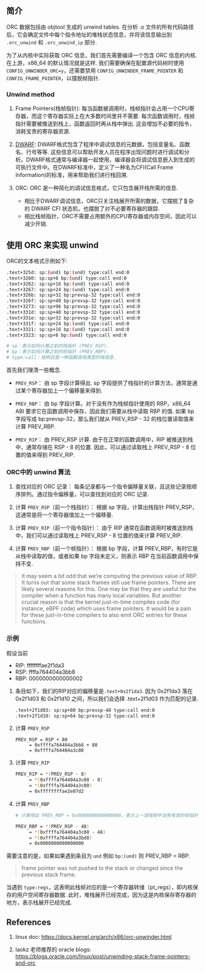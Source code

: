 ## 简介

ORC 数据包括由 objtool 生成的 unwind tables. 在分析 .o 文件的所有代码路径后，它会确定文件中每个指令地址的堆栈状态信息，并将该信息输出到 `.orc_unwind` 和 `.orc_unwind_ip` 部分.

为了从内核中实际获取 ORC 信息，我们首先需要编译一个包含 ORC 信息的内核. 在上游，x86_64 的默认情况就是这样. 我们需要确保在配置源代码树时使用 `CONFIG_UNWINDER_ORC=y`，还需要禁用 `CONFIG_UNWINDER_FRAME_POINTER` 和 `CONFIG_FRAME_POINTER`，以摆脱帧指针.

### Unwind method

1. Frame Pointers(栈帧指针): 每当函数被调用时，栈帧指针会占用一个CPU寄存器，而这个寄存器实际上在大多数时间里并不需要. 每次函数调用时，栈帧指针需要被推送到栈上，函数返回时再从栈中弹出. 这会增加不必要的指令，消耗宝贵的寄存器资源.

2. [DWARF](DWARF.md): DWARF格式包含了程序中调试信息的元数据，包括变量名、函数名、行号等等. 这些信息可以帮助开发人员在程序出现问题时进行调试和分析。DWARF格式通常与编译器一起使用，编译器会将调试信息嵌入到生成的可执行文件中。在DWARF标准中，定义了一种名为CFI(Call Frame Information)的标准，用来帮助我们进行栈回溯.

3. ORC: ORC 是一种简化的调试信息格式，它只包含展开栈所需的信息. 
    - 相比于DWARF调试信息，ORC只关注栈展开所需的数据，它摆脱了复杂的 DWARF CFI 状态机，也摆脱了对不必要寄存器的跟踪.
    - 相比栈帧指针，ORC不需要占用额外的CPU寄存器或内存空间，因此可以减少开销.

## 使用 ORC 来实现 unwind

ORC的文本格式示例如下:

```bash
.text+325d: sp:(und) bp:(und) type:call end:0
.text+3260: sp:sp+8 bp:(und) type:call end:0
.text+3262: sp:sp+16 bp:(und) type:call end:0
.text+3267: sp:sp+24 bp:(und) type:call end:0
.text+326b: sp:sp+32 bp:prevsp-32 type:call end:0
.text+326f: sp:sp+40 bp:prevsp-32 type:call end:0
.text+3273: sp:sp+96 bp:prevsp-32 type:call end:0
.text+331d: sp:sp+40 bp:prevsp-32 type:call end:0
.text+331e: sp:sp+32 bp:prevsp-32 type:call end:0
.text+331f: sp:sp+24 bp:(und) type:call end:0
.text+3321: sp:sp+16 bp:(und) type:call end:0
.text+3323: sp:sp+8 bp:(und) type:call end:0

# sp：表示如何计算之前的栈指针 (PREV_RSP).
# bp：表示如何计算之前的帧指针 (PREV_RBP).
# type:call：指明这是一种函数调用类型的栈信息.
```

首先我们理清一些概念.

- `PREV_RSP`： 由 sp 字段计算得出. sp 字段提供了栈指针的计算方法，通常是通过某个寄存器加上一个偏移量来得到.

- `PREV_RBP`： 由 bp 字段计算。对于没有作为栈帧指针使用的 RBP，x86_64 ABI 要求它在函数调用中保存，因此我们需要从栈中读取 RBP 的值. 如果 bp 字段写成 bp:prevsp-32，那么我们就从 PREV_RSP - 32 的栈位置读取值来计算 PREV_RBP.

- `PREV_RIP`： 由 PREV_RSP 计算. 由于在正常的函数调用中，RIP 被推送到栈中，通常存储在 RSP - 8 的位置. 因此，可以通过读取栈上 PREV_RSP - 8 位置的值来得到 PREV_RIP.

### ORC中的 unwind 算法

1. 查找对应的 ORC 记录： 每条记录都与一个指令偏移量关联，且这些记录按顺序排列。通过指令偏移量，可以查找到对应的 ORC 记录.

2. 计算 `PREV_RSP`（前一个栈指针）： 根据 sp 字段，计算出栈指针 PREV_RSP，这通常是将一个寄存器值加上一个偏移量.

3. 计算 `PREV_RIP`（前一个指令指针）： 由于 RIP 通常在函数调用时被推送到栈中，我们可以通过读取栈上 PREV_RSP - 8 位置的值来计算 PREV_RIP.

4. 计算 `PREV_RBP`（前一个帧指针）： 根据 bp 字段，计算 PREV_RBP，有时它是从栈中读取的值，或者如果 bp 字段未定义，则表示 RBP 在当前函数调用中保持不变.

> It may seem a bit odd that we’re computing the previous value of RBP. It turns out that some stack frames still use frame pointers. There are likely several reasons for this. One may be that they are useful for the compiler when a function has many local variables. But another crucial reason is that the kernel just-in-time compiles code (for instance, eBPF code) which uses frame pointers. It would be a pain for these just-in-time compilers to also emit ORC entries for these functions.

### 示例

假设当前

- RIP: ffffffffae2f1da3
- RSP: ffffa764404a3bb8
- RBP: 0000000000000002

1. 条目如下，我们的RIP对应的偏移量是`.text+0x2f1da3`. 因为 0x2f1da3 落在 0x2f1d03 和 0x2f1d10 之间，所以我们会选择 .text+2f1d03 作为匹配的记录.

    ```bash
    .text+2f1d03: sp:sp+80 bp:prevsp-48 type:call end:0
    .text+2f1d10: sp:sp+64 bp:prevsp-32 type:call end:0
    ```

2. 计算 `PREV_RSP`

    ```bsah
    PREV_RSP = RSP + 80
         = 0xffffa764404a3bb8 + 80
         = 0xffffa764404a3c08
    ```

3. 计算 `PREV_RIP`

    ```bash
    PREV_RIP = *(PREV_RSP - 8)
         = *(0xffffa764404a3c08 - 8)
         = *(0xffffa764404a3c00)
         = 0xffffffffae2e07d2
    ```

4. 计算 `PREV_RBP`

    ```bash
    # 计算得出 PREV_RBP = 0x0000000000000000，表示上一层栈帧中没有有效的帧指针，或者 RBP 没有被推送到栈上

    PREV_RBP = *(PREV_RSP - 48)
         = *(0xffffa764404a3c08 - 48)
         = *(0xffffa764404a3bd8)
         = 0x0000000000000000
    ```

需要注意的是，如果如果遇到条目为 `und` 例如 `bp:(und)` 则 PREV_RBP = RBP.

> frame pointer was not pushed to the stack or changed since the previous stack frame.

当遇到 `type:regs`，这表明此栈帧对应的是一个寄存器转储（pt_regs），即内核保存的用户空间寄存器数据. 此时，堆栈展开已经完成，因为这是内核保存寄存器的地方，表示栈展开已经完成.

## References

1. linux doc: https://docs.kernel.org/arch/x86/orc-unwinder.html

2. laokz 老师推荐的 oracle blogs: https://blogs.oracle.com/linux/post/unwinding-stack-frame-pointers-and-orc
